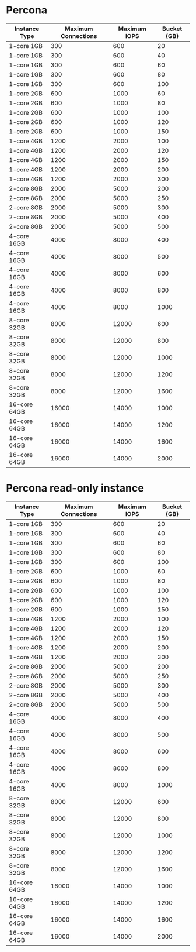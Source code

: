 # Percona

|Instance Type|Maximum Connections|Maximum IOPS|Bucket (GB)|
|---|---|---|---|
|1-core 1GB|300|600|20|
|1-core 1GB|300|600|40|
|1-core 1GB|300|600|60|
|1-core 1GB|300|600|80|
|1-core 1GB|300|600|100|
|1-core 2GB|600|1000|60|
|1-core 2GB|600|1000|80|
|1-core 2GB|600|1000|100|
|1-core 2GB|600|1000|120|
|1-core 2GB|600|1000|150|
|1-core 4GB|1200|2000|100|
|1-core 4GB|1200|2000|120|
|1-core 4GB|1200|2000|150|
|1-core 4GB|1200|2000|200|
|1-core 4GB|1200|2000|300|
|2-core 8GB|2000|5000|200|
|2-core 8GB|2000|5000|250|
|2-core 8GB|2000|5000|300|
|2-core 8GB|2000|5000|400|
|2-core 8GB|2000|5000|500|
|4-core 16GB|4000|8000|400|
|4-core 16GB|4000|8000|500|
|4-core 16GB|4000|8000|600|
|4-core 16GB|4000|8000|800|
|4-core 16GB|4000|8000|1000|
|8-core 32GB|8000|12000|600|
|8-core 32GB|8000|12000|800|
|8-core 32GB|8000|12000|1000|
|8-core 32GB|8000|12000|1200|
|8-core 32GB|8000|12000|1600|
|16-core 64GB|16000|14000|1000|
|16-core 64GB|16000|14000|1200|
|16-core 64GB|16000|14000|1600|
|16-core 64GB|16000|14000|2000|

# Percona read-only instance
|Instance Type|Maximum Connections|Maximum IOPS|Bucket (GB)|
|---|---|---|---|
|1-core 1GB|300|600|20|
|1-core 1GB|300|600|40|
|1-core 1GB|300|600|60|
|1-core 1GB|300|600|80|
|1-core 1GB|300|600|100|
|1-core 2GB|600|1000|60|
|1-core 2GB|600|1000|80|
|1-core 2GB|600|1000|100|
|1-core 2GB|600|1000|120|
|1-core 2GB|600|1000|150|
|1-core 4GB|1200|2000|100|
|1-core 4GB|1200|2000|120|
|1-core 4GB|1200|2000|150|
|1-core 4GB|1200|2000|200|
|1-core 4GB|1200|2000|300|
|2-core 8GB|2000|5000|200|
|2-core 8GB|2000|5000|250|
|2-core 8GB|2000|5000|300|
|2-core 8GB|2000|5000|400|
|2-core 8GB|2000|5000|500|
|4-core 16GB|4000|8000|400|
|4-core 16GB|4000|8000|500|
|4-core 16GB|4000|8000|600|
|4-core 16GB|4000|8000|800|
|4-core 16GB|4000|8000|1000|
|8-core 32GB|8000|12000|600|
|8-core 32GB|8000|12000|800|
|8-core 32GB|8000|12000|1000|
|8-core 32GB|8000|12000|1200|
|8-core 32GB|8000|12000|1600|
|16-core 64GB|16000|14000|1000|
|16-core 64GB|16000|14000|1200|
|16-core 64GB|16000|14000|1600|
|16-core 64GB|16000|14000|2000|
